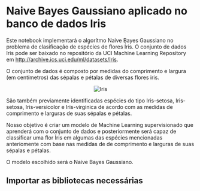 # Naive Bayes Gaussiano aplicado no banco de dados Iris
Este notebook implementará o algorítmo Naive Bayes Gaussiano no problema de clasificação de espécies de flores Íris. 
O conjunto de dados Iris pode ser baixado no repositório da UCI Machine Learning Repository em http://archive.ics.uci.edu/ml/datasets/Iris.

O conjunto de dados é composto por medidas do comprimento e largura (em centímetros) das sépalas e pétalas de diversas flores iris.

<p align="center"><img src="https://raw.githubusercontent.com/ritchieng/machine-learning-dataschool/master/images/03_iris.png" alt="Iris" ></p>

São também previamente identificadas espécies do tipo Iris-setosa, Iris-setosa, Iris-versicolor e Iris-virginica de acordo com as medidas de comprimento e larguras de suas sépalas e pétalas.

Nosso objetivo é criar um modelo de Machine Learning supervisionado que aprenderá com o conjunto de dados e posteriormente será capaz de classificar uma flor Íris em algumas das espécies mencionadas anteriomente com base nas medidas de de comprimento e larguras de suas sépalas e pétalas.

O modelo escolhido será o Naive Bayes Gaussiano. 

## Importar as bibliotecas necessárias
